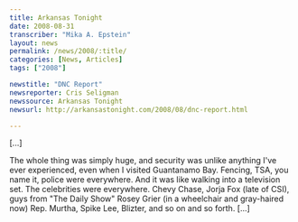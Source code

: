 ```yaml
---
title: Arkansas Tonight
date: 2008-08-31
transcriber: "Mika A. Epstein"
layout: news
permalink: /news/2008/:title/
categories: [News, Articles]
tags: ["2008"]

newstitle: "DNC Report"
newsreporter: Cris Seligman
newssource: Arkansas Tonight
newsurl: http://arkansastonight.com/2008/08/dnc-report.html

---
```


[...]

The whole thing was simply huge, and security was unlike anything I've ever experienced, even when I visited Guantanamo Bay. Fencing, TSA, you name it, police were everywhere. And it was like walking into a television set. The celebrities were everywhere. Chevy Chase, Jorja Fox (late of CSI), guys from "The Daily Show" Rosey Grier (in a wheelchair and gray-haired now) Rep. Murtha, Spike Lee, Blizter, and so on and so forth. [...]
